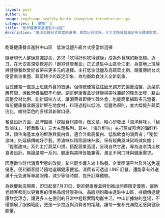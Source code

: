 ```yaml
---
layout: post
author: AI
image: img/baoge_healthy_bento_zhongshan_introduction.jpg
categories: [ '健康' ]
title: "飽哥健康餐盒進駐中山區"
description: "低油低鹽台式便當新選擇，蔬菜比例提升，三大主題餐盒滿足多元健康需求，支援線上訂餐與開幕優惠，打造便捷均衡外食新生活。"
---
```

飽哥健康餐盒進駐中山區　低油低鹽升級台式便當新選擇

隨著現代人健康意識提高，追求「吃得好也吃得健康」成為外食族的新指標。近日，在大安區深受歡迎的「飽哥健康餐盒」正式進駐中山區合江街，為當地上班族與健康餐飲愛好者帶來更多元的選擇。主打低油低鹽及高蔬菜比例，顛覆傳統台式便當重油重鹽、蔬菜稀少的既定印象，為均衡飲食注入全新氣象。

台式便當一直是上班族外食的首選，但傳統便當往往因烹調方式偏重油鹽、蔬菜供應有限，導致營養攝取不均衡。飽哥健康餐盒從健康與美味兼顧的理念出發，藉由調整食材比例、創新調味方式，讓消費者即使忙碌外食，也能簡單攝取多元營養。每份健康餐盒嚴選新鮮在地食材，料理過程以低油、低鹽為原則，並大幅提升蔬菜佔比，維持菜色的多樣與新鮮口感。

餐盒設計方面，品牌圍繞「挖掘食材原味」做文章，精心研發出「海洋鮮味」、「秘製滷味」、「輕煮甜味」三大主題系列。其中，「海洋鮮味」主打蒸或煎烤的海鮮料理，鎖住海產本身的鮮甜與蛋白質，適合注重高蛋白、低脂飲食的消費者；「秘製滷味」則延續傳統好手藝，將滷味以精簡調味升級，保有經典風味同時減負擔；「輕煮甜味」系列主打蔬菜川燙，搭配蔬果高湯，呈現自然甘甜，專為追求清淡飲食者設計。無論是哪一系列，健康與美味皆能兼得，滿足不同口味與健康需求。

因應數位時代消費型態的改變，新店同步導入線上點餐、企業團購平台及外送免運優惠，便利顧客隨時隨地選購健康便當。消費者可透過 LINE 訂餐，還能享有外送滿千元免運等專屬服務，減少等待時間、提升訂購體驗。

為歡慶新店開幕，即日起至7月31日，飽哥健康餐盒特別推出開幕限定優惠，讓新老顧客都能以更實惠的價格品嚐健康美味。品牌期盼藉由進駐中山區，持續傳遞健康飲食理念，讓更多人在便利的日常中輕鬆實踐均衡生活。中山新據點的登場，不僅擴展了服務範圍，更進一步拉近與消費者的距離，讓每一餐都充滿飽足感與健康能量。